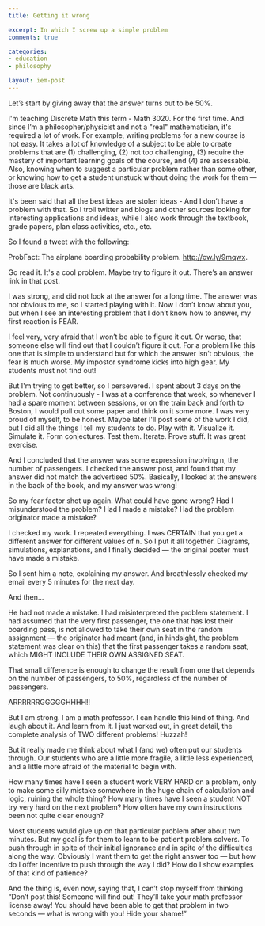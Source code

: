 ```yaml
---
title: Getting it wrong

excerpt: In which I screw up a simple problem
comments: true

categories:
- education
- philosophy

layout: iem-post
---
```


Let’s start by giving away that the answer turns out to be 50%.

I'm teaching Discrete Math this term - Math 3020.  For the first time.  And
since I’m a philosopher/physicist and not a "real" mathematician, it's required
a lot of work.  For example, writing problems for a new course is not easy.  It
takes a lot of knowledge of a subject to be able to create problems that are
(1) challenging, (2) not too challenging, (3) require the mastery of important
learning goals of the course, and (4) are assessable.  Also, knowing when to
suggest a particular problem rather than some other, or knowing how to get a
student unstuck without doing the work for them — those are black arts.

It's been said that all the best ideas are stolen ideas - And I don’t have a
problem with that.  So I troll twitter and blogs and other sources looking for
interesting applications and ideas, while I also work through the textbook,
grade papers, plan class activities, etc., etc.  

So I found a tweet with the following:

ProbFact:  The airplane boarding probability problem.  http://ow.ly/9mqwx.  

Go read it.  It's a cool problem.  Maybe try to figure it out.  There’s an
answer link in that post.

I was strong, and did not look at the answer for a long time.  The answer was
not obvious to me, so I started playing with it.  Now I don’t know about you,
but when I see an interesting problem that I don’t know how to answer, my first
reaction is FEAR.

I feel very, very afraid that I won’t be able to figure it out.  Or worse, that
someone else will find out that I couldn’t figure it out.  For a problem like
this one that is simple to understand but for which the answer isn’t obvious,
the fear is much worse.  My impostor syndrome kicks into high gear.  My
students must not find out!

But I'm trying to get better, so I persevered. I spent about 3 days on the
problem.  Not continuously - I was at a conference that week, so whenever I had
a spare moment between sessions, or on the train back and forth to Boston, I
would pull out some paper and think on it some more.  I was very proud of
myself, to be honest.  Maybe later I'll post some of the work I did, but I did
all the things I tell my students to do.  Play with it.  Visualize it.
Simulate it. Form conjectures.  Test them.  Iterate.  Prove stuff.  It was
great exercise.



And I concluded that the answer was some expression involving n, the number of
passengers.  I checked the answer post, and found that my answer did not match
the advertised 50%.  Basically, I looked at the answers in the back of the
book, and my answer was wrong!

So my fear factor shot up again.  What could have gone wrong?  Had I
misunderstood the problem?  Had I made a mistake? Had the problem originator
made a mistake?

I checked my work.  I repeated everything.  I was CERTAIN that you get a
different answer for different values of n.  So I put it all together.
Diagrams, simulations, explanations, and I finally decided — the original
poster must have made a mistake.

So I sent him a note, explaining my answer.  And breathlessly checked my email
every 5 minutes for the next day.

And then...

He had not made a mistake.  I had misinterpreted the problem statement.  I had
assumed that the very first passenger, the one that has lost their boarding
pass, is not allowed to take their own seat in the random assignment — the
originator had meant (and, in hindsight, the problem statement was clear on
this) that the first passenger takes a random seat, which MIGHT INCLUDE THEIR
OWN ASSIGNED SEAT.

That small difference is enough to change the result from one that depends on
the number of passengers, to 50%, regardless of the number of passengers.

ARRRRRRGGGGGHHHH!!

But I am strong.  I am a math professor.  I can handle this kind of thing.  And
laugh about it.  And learn from it.  I just worked out, in great detail, the
complete analysis of TWO different problems!  Huzzah!

But it really made me think about what I (and we) often put our students
through.  Our students who are a little more fragile, a little less
experienced, and a little more afraid of the material to begin with.

How many times have I seen a student work VERY HARD on a problem, only to make
some silly mistake somewhere in the huge chain of calculation and logic,
ruining the whole thing?  How many times have I seen a student NOT try very
hard on the next problem?  How often have my own instructions been not quite
clear enough?  

Most students would give up on that particular problem after about two minutes.
But my goal is for them to learn to be patient problem solvers.  To push
through in spite of their initial ignorance and in spite of the difficulties
along the way.  Obviously I want them to get the right answer too — but how do
I offer incentive to push through the way I did?  How do I show examples of
that kind of patience?  

And the thing is, even now, saying that, I can’t stop myself from thinking
“Don’t post this!  Someone will find out!  They’ll take your math professor
license away!  You should have been able to get that problem in two seconds —
what is wrong with you!  Hide your shame!”

